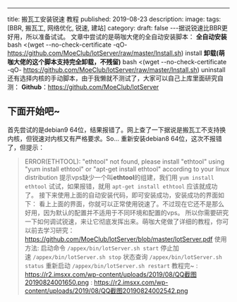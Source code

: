 ﻿---
title: 搬瓦工安装锐速 教程
published: 2019-08-23
description: 
image: 
tags: [BBR, 搬瓦工, 网络优化, 锐速, 建站]
category: 
draft: false
---据说锐速比BBR更好用，所以准备试试。
文章中尝试的是萌咖大佬的全自动安装脚本：
**全自动安装**
bash <(wget --no-check-certificate -qO- https://github.com/MoeClub/lotServer/raw/master/Install.sh) install
**卸载(萌咖大佬的这个脚本支持完全卸载，不残留)**
bash <(wget --no-check-certificate -qO- https://github.com/MoeClub/lotServer/raw/master/Install.sh) uninstall
还有选择内核的手动脚本，由于我懒就不测试了，大家可以自己上库里面研究自测：
**Github**：<a rel="nofollow" href="https://github.com/MoeClub/lotServer">https://github.com/MoeClub/lotServer</a>
## **下面开始吧~**
首先尝试的是debian9 64位，结果报错了。网上查了一下据说是搬瓦工不支持换内核，但锐速对内核又有严格要求。So&#8230;
重新安装debian8 64位，这次不报错了，但提示：
> ERROR(ETHTOOL): "ethtool" not found, please install "ethtool" using "yum install ethtool" or "apt-get install ethtool" according to your linux distribution
提示vps缺少一个叫<strong>ethtool</strong>的组建，我们用
`yum install ethtool`
试试，如果报错，就用
`apt-get install ethtool`
应该就成功了。
接下来使用上面的自动安装代码，即可安装成功，安装成功的界面如下：
看上上面的界面，你就可以正常使用锐速了。不过现在它还不是那么好用，因为默认的配置并不适用于不同环境和配置的vps。
所以你需要研究一下如何调试锐速，来让它彻底发挥出来。萌咖大佬做了详细的教程，你可以前去学习研究：
<a rel="nofollow" href="https://github.com/MoeClub/lotServer/blob/master/lotServer.pdf">https://github.com/MoeClub/lotServer/blob/master/lotServer.pdf</a>
使用方法:
启动命令 `/appex/bin/lotServer.sh start`
停止加速 `/appex/bin/lotServer.sh stop`
状态查询 `/appex/bin/lotServer.sh status`
重新启动 `/appex/bin/lotServer.sh restart`
教程完~
: https://r2.imsxx.com/wp-content/uploads/2019/08/QQ截图20190824001650.png
: https://r2.imsxx.com/wp-content/uploads/2019/08/QQ截图20190824002542.png
